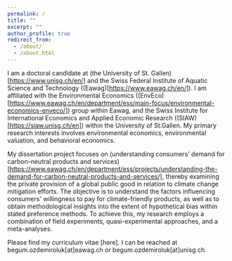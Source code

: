 ```yaml
---
permalink: /
title: ""
excerpt: ""
author_profile: true
redirect_from: 
  - /about/
  - /about.html
---
```


I am a doctoral candidate at (the University of St. Gallen)[https://www.unisg.ch/en/] and the Swiss Federal Institute of Aquatic Science and Technology ((Eawag)[https://www.eawag.ch/en/]). I am affiliated with the Environmental Economics ((EnvEco) [https://www.eawag.ch/en/department/ess/main-focus/environmental-economics-enveco/]) group within Eawag, and the Swiss Institute for International Economics and Applied Economic Research ((SIAW)[https://siaw.unisg.ch/en]) within the University of St.Gallen. My primary research interests involves environmental economics, environmental valuation, and behavioral economics. 

My dissertation project focuses on (understanding consumers’ demand for carbon-neutral products and services)[https://www.eawag.ch/en/department/ess/projects/understanding-the-demand-for-carbon-neutral-products-and-services/], thereby examining the private provision of a global public good in relation to climate change mitigation efforts. The objective is to understand the factors influencing consumers' willingness to pay for climate-friendly products, as well as to obtain methodological insights into the extent of hypothetical bias within stated preference methods. To achieve this, my research employs a combination of field experiments, quasi-experimental approaches, and a meta-analyses. 

Please find my curriculum vitae [here]. I can be reached at begum.ozdemiroluk[at]eawag.ch or begum.ozdemiroluk[at]unisg.ch.



